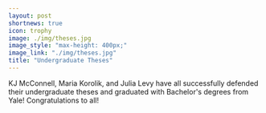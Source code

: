 ```yaml
---
layout: post
shortnews: true
icon: trophy
image: ./img/theses.jpg
image_style: "max-height: 400px;"
image_link: "./img/theses.jpg"
title: "Undergraduate Theses"
---
```


KJ McConnell, Maria Korolik, and Julia Levy have all successfully defended their undergraduate theses and graduated with Bachelor's degrees from Yale! Congratulations to all! 